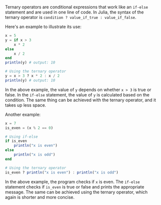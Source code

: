 Ternary operators are conditional expressions that work like an `if-else` statement and are used in one line of code. In Julia, the syntax of the ternary operator is `condition ? value_if_true : value_if_false`. 

Here's an example to illustrate its use:

```julia
x = 5
y = if x > 3
	x * 2
else
	x / 2
end
println(y) # output: 10

# Using the ternary operator
y = x > 3 ? x * 2 : x / 2
println(y) # output: 10
```

In the above example, the value of `y` depends on whether `x > 3` is true or false. In the `if-else` statement, the value of `y` is calculated based on the condition. The same thing can be achieved with the ternary operator, and it takes up less space. 

Another example:

```julia
x = 7
is_even = (x % 2 == 0)

# Using if-else
if is_even
    println("x is even")
else
    println("x is odd")
end

# Using the ternary operator
is_even ? println("x is even") : println("x is odd")
```

In the above example, the program checks if `x` is even. The `if-else` statement checks if `is_even` is true or false and prints the appropriate message. The same can be achieved using the ternary operator, which again is shorter and more concise.